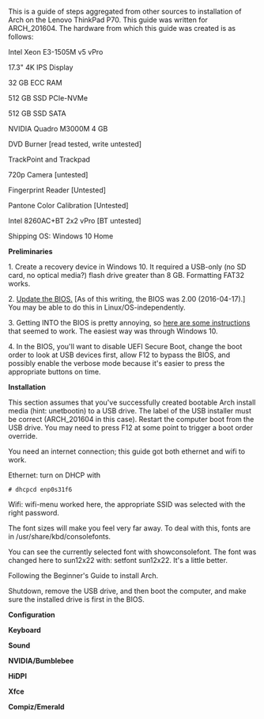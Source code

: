 This is a guide of steps aggregated from other sources to installation of Arch on the Lenovo ThinkPad P70\. This guide was written for ARCH_201604\. The hardware from which this guide was created is as follows:

Intel Xeon E3-1505M v5 vPro

17.3" 4K IPS Display

32 GB ECC RAM

512 GB SSD PCIe-NVMe

512 GB SSD SATA

NVIDIA Quadro M3000M 4 GB

DVD Burner [read tested, write untested]

TrackPoint and Trackpad

720p Camera [untested]

Fingerprint Reader [Untested]

Pantone Color Calibration [Untested]

Intel 8260AC+BT 2x2 vPro [BT untested]

Shipping OS: Windows 10 Home

**Preliminaries**

1\. Create a recovery device in Windows 10\. It required a USB-only (no SD card, no optical media?) flash drive greater than 8 GB. Formatting FAT32 works.

2\. [Update the BIOS.](https://support.lenovo.com/us/en/documents/yast-3jwkjx) [As of this writing, the BIOS was 2.00 (2016-04-17).] You may be able to do this in Linux/OS-independently.

3\. Getting INTO the BIOS is pretty annoying, so [here are some instructions](https://support.lenovo.com/us/en/documents/sf13-t0025) that seemed to work. The easiest way was through Windows 10.

4\. In the BIOS, you'll want to disable UEFI Secure Boot, change the boot order to look at USB devices first, allow F12 to bypass the BIOS, and possibly enable the verbose mode because it's easier to press the appropriate buttons on time.

**Installation**

This section assumes that you've successfully created bootable Arch install media (hint: unetbootin) to a USB drive. The label of the USB installer must be correct (ARCH_201604 in this case). Restart the computer boot from the USB drive. You may need to press F12 at some point to trigger a boot order override.

You need an internet connection; this guide got both ethernet and wifi to work.

Ethernet: turn on DHCP with

```
# dhcpcd enp0s31f6

```

Wifi: wifi-menu worked here, the appropriate SSID was selected with the right password.

The font sizes will make you feel very far away. To deal with this, fonts are in /usr/share/kbd/consolefonts.

You can see the currently selected font with showconsolefont. The font was changed here to sun12x22 with: setfont sun12x22\. It's a little better.

Following the Beginner's Guide to install Arch.

Shutdown, remove the USB drive, and then boot the computer, and make sure the installed drive is first in the BIOS.

**Configuration**

**Keyboard**

**Sound**

**NVIDIA/Bumblebee**

**HiDPI**

**Xfce**

**Compiz/Emerald**